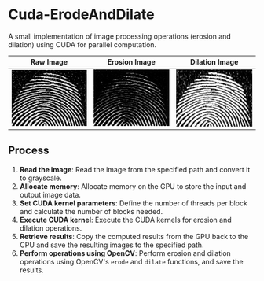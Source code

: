 # Cuda-ErodeAndDilate
A small implementation of image processing operations (erosion and dilation) using CUDA for parallel computation.

| Raw Image | Erosion Image | Dilation Image |
|:---------:|:-------------:|:--------------:|
| ![Raw Image](images/finger.jpg) | ![Erosion Image](images/Erosion.jpg) | ![Dilation Image](images/Dilation.jpg) |

## Process

1. **Read the image**: Read the image from the specified path and convert it to grayscale.
2. **Allocate memory**: Allocate memory on the GPU to store the input and output image data.
3. **Set CUDA kernel parameters**: Define the number of threads per block and calculate the number of blocks needed.
4. **Execute CUDA kernel**: Execute the CUDA kernels for erosion and dilation operations.
5. **Retrieve results**: Copy the computed results from the GPU back to the CPU and save the resulting images to the specified path.
6. **Perform operations using OpenCV**: Perform erosion and dilation operations using OpenCV's `erode` and `dilate` functions, and save the results.

